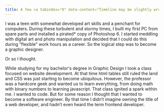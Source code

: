```yaml
---
title: A few <a tabindex="0" data-content="Timeline may be slightly wrong.">centuries ago*</a>
---
```

I was a teen with somewhat developed art skills and a penchant for computers. During these turbulent and stormy times, I built my first PC from spare parts and installed a <a tabindex="0" data-content="Adobe please don’t sue me. Since you made your transition from Adobe products to services, I’ve been a faithful subscriber and proselytizer.">pirated\*</a> copy of Photoshop 6. I started meddling with digital art and photo manipulation and decided that I could do this during “flexible” work hours as a career. So the logical step was to become a graphic designer. 

Or so I thought.

While studying for my bachelor's degree in Graphic Design I took a class focused on website development. At that time html tables still ruled the land and CSS was just starting to become ubiquitous. However, the professor was a hardcore geek and wanted us to learn everything, from doing math with binary numbers to learning javascript. That class ignited a spark within me. I wanted to code. But for some reason I thought that I wanted to become a software engineer. By that time I didn’t imagine owning the title of  a web developer, and hadn’t even heard the term frontend developer. 